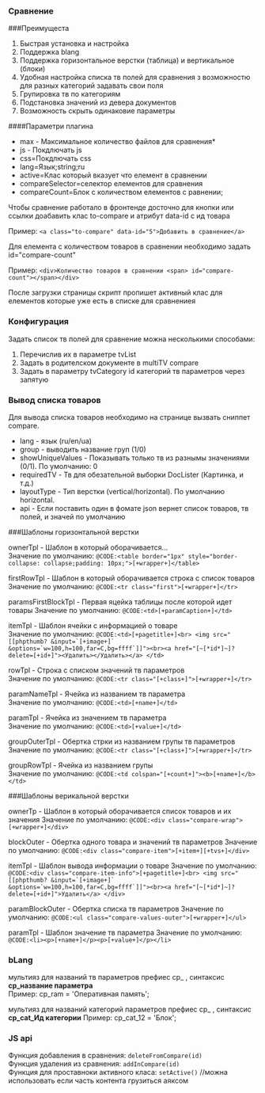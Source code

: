 ### Сравнение


###Преимущеста

1. Быстрая установка и настройка
0. Поддержка blang
0. Поддержка горизонтальное верстки (таблица) и вертикальное (блоки)
0. Удобная настройка списка тв полей для сравнения з возможностю для разных категорий задавать свои поля
0. Групировка тв по категориям
0. Подстановка значений из девера документов
0. Возможность  скрыть одинаковие параметры

####Параметри плагина

* max - Максимальное количество файлов для сравнения* 
* js - Покдлючать js
* css=Покдлючать css
* lang=Язык;string;ru
* active=Клас который вказует что елемент в сравнении
* compareSelector=селектор елементов для сравнения
* compareCount=Блок с количеством елементов с равнении;


 

Чтобы сравнение работало в фронтенде досточно для кнопки или ссылки доабавить клас to-compare и
атрибут data-id с ид товара

Пример: ```<a class="to-compare" data-id="5">Добавить в сравнение</a>```

Для елемента с количеством товаров в сравнении необходимо задать id="compare-count"

Пример: ```<div>Количество товаров в сравнении <span> id="compare-count"></span></div> ```

После загрузки страницы скрипт пропишет активный клас для елементов которые уже есть в списке для сравнениея

### Конфигурация
Задать список тв полей для сравнение можна несколькими способами:
1. Перечислив их в параметре tvList
2. Задать в родителском документе в multiTV compare
3. Задать в параметру tvCategory id категорий тв параметров через запятую



### Вывод списка товаров
Для вывода списка товаров необходимо на странице вызвать сниппет compare.

* lang - язык (ru/en/ua)
* group - выводить название груп  (1/0)
* showUniqueValues - Показывать только тв из разнымы значениями (0/1). По умолчанию: 0 
* requiredTV - Тв для обезательной выборки DocLister (Картинка, и т.д.)
* layoutType - Тип верстки (vertical/horizontal). По умолчанию horizontal.
* api - Если поставить один в фомате json вернет список товаров, тв полей, и значей по умолчанию

###Шаблоны горизонтальной верстки

ownerTpl - Шаблон в который оборачивается...  
Значение по умолчанию: ```@CODE:<table border="1px" style="border-collapse: collapse;padding: 10px;">[+wrapper+]</table>```

firstRowTpl  - Шаблон в который оборачивается строка с список товаров  
Значение по умолчанию: ```@CODE:<tr class="first">[+wrapper+]</tr>```

paramsFirstBlockTpl - Первая яцейка таблицы после которой идет товары
Значение по умолчанию: ```@CODE:<td>[+paramCaption+]</td>```

itemTpl - Шаблон ячейки с информацией о товаре  
Значение по умолчанию: ```@CODE:<td>[+pagetitle+]<br> <img src="[[phpthumb? &input=`[+image+]` &options=`w=100,h=100,far=C,bg=ffff`]]"><br><a href="[~[*id*]~]?delete=[+id+]"><Удалить></Удалить></a> </td>```

rowTpl - Строка с списком значений тв параметров  
Значение по умолчанию: ```@CODE:<tr class="[+class+]">[+wrapper+]</tr>```

paramNameTpl - Ячейка из названием тв параметра  
Значение по умолчанию: ```@CODE:<td>[+name+]</td>```

paramTpl - Ячейка из значением тв параметра  
Значение по умолчанию: ```@CODE:<td>[+value+]</td>```

groupOuterTpl - Обертка стрки из названием групы тв параметров  
Значение по умолчанию: ```@CODE:<tr class="[+class+]">[+wrapper+]</tr>```

groupRowTpl - Ячейка из названием групы  
Значение по умолчанию: ```@CODE:<td colspan="[+count+]"><b>[+name+]</b></td>```

###Шаблоны верикальной верстки

ownerTp - Шаблон в который оборачивается список товаров и их значения
Значение по умолчанию: ```@CODE:<div class="compare-wrap">[+wrapper+]</div>```

blockOuter - Обертка одного товара и значений тв параметров
Значение по умолчанию: ```@CODE:<div class="compare-item">[+item+][+tvs+]</div>```

itemTpl - Шаблон вывода информации о товаре
Значение по умолчанию: ```@CODE:<div class="compare-item-info">[+pagetitle+]<br> <img src="[[phpthumb? &input=`[+image+]` &options=`w=100,h=100,far=C,bg=ffff`]]"><br><a href="[~[*id*]~]?delete=[+id+]">Удалить</a> </div>```

paramBlockOuter - Обертка списка тв параметров
Значение по умолчанию: ```@CODE:<ul class="compare-values-outer">[+wrapper+]</ul>```

paramTpl - Шаблон значение тв параметра
Значение по умолчанию: ```@CODE:<li><p>[+name+]</p><p>[+value+]</p></li>```



### bLang
мультияз для названий тв параметров префиес cp_ , синтаксис __cp_название параметра__  
Пример: cp_ram = 'Оперативная память';
    
мультияз для названий категорий параметров префиес cp_ , синтаксис __cp_cat_Ид категории__
Пример: cp_cat_12 = 'Блок';



### JS api
Функция добавления в сравнения: ```deleteFromCompare(id)```  
Функция удаления из сравнения: ```addInCompare(id)```  
Функция для проставноки активного класа: ```setActive()```  //можна использовать если часть контента грузиться аяксом